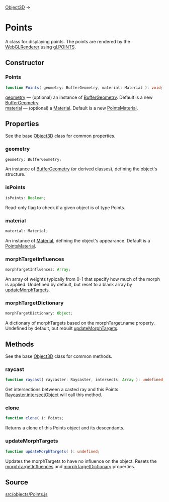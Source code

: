 [Object3D](en\core\Object3D.html) →

# Points

A class for displaying points. The points are rendered by the
[WebGLRenderer](en\renderers\WebGLRenderer.html) using <a
href="https://developer.mozilla.org/en-
US/docs/Web/API/WebGLRenderingContext/drawElements">gl.POINTS</a>.

## Constructor

### Points

  
  
```ts  
function Points( geometry: BufferGeometry, material: Material ): void;  
```  

[geometry](en\core\BufferGeometry.html) — (optional) an instance of
[BufferGeometry](en\core\BufferGeometry.html). Default is a new
[BufferGeometry](en\core\BufferGeometry.html).  
[material](en\materials\Material.html) — (optional) a
[Material](en\materials\Material.html). Default is a new
[PointsMaterial](en\materials\PointsMaterial.html).

## Properties

See the base [Object3D](en\core\Object3D.html) class for common properties.

### geometry

  
  
```ts  
geometry: BufferGeometry;  
```  

An instance of [BufferGeometry](en\core\BufferGeometry.html) (or derived
classes), defining the object's structure.

### isPoints

  
  
```ts  
isPoints: Boolean;  
```  

Read-only flag to check if a given object is of type Points.

### material

  
  
```ts  
material: Material;  
```  

An instance of [Material](en\materials\Material.html), defining the object's
appearance. Default is a [PointsMaterial](en\materials\PointsMaterial.html).

### morphTargetInfluences

  
  
```ts  
morphTargetInfluences: Array;  
```  

An array of weights typically from 0-1 that specify how much of the morph is
applied. Undefined by default, but reset to a blank array by
[updateMorphTargets](#).

### morphTargetDictionary

  
  
```ts  
morphTargetDictionary: Object;  
```  

A dictionary of morphTargets based on the morphTarget.name property. Undefined
by default, but rebuilt [updateMorphTargets](#).

## Methods

See the base [Object3D](en\core\Object3D.html) class for common methods.

### raycast

  
  
```ts  
function raycast( raycaster: Raycaster, intersects: Array ): undefined;  
```  

Get intersections between a casted ray and this Points.
[Raycaster.intersectObject](#) will call this method.

### clone

  
  
```ts  
function clone( ): Points;  
```  

Returns a clone of this Points object and its descendants.

### updateMorphTargets

  
  
```ts  
function updateMorphTargets( ): undefined;  
```  

Updates the morphTargets to have no influence on the object. Resets the
[morphTargetInfluences](#) and [morphTargetDictionary](#) properties.

## Source

<a
href="https://github.com/mrdoob/three.js/blob/master/src/objects/Points.js">src/objects/Points.js</a>

